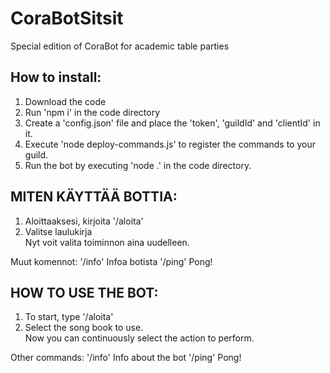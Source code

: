 # CoraBotSitsit
 Special edition of CoraBot for academic table parties
 
 ## How to install:
 
 1. Download the code  
 2. Run 'npm i' in the code directory  
 3. Create a 'config.json' file and place the 'token', 'guildId' and 'clientId' in it.
 4. Execute 'node deploy-commands.js' to register the commands to your guild.
 5. Run the bot by executing 'node .' in the code directory.  

## MITEN KÄYTTÄÄ BOTTIA:

1. Aloittaaksesi, kirjoita '/aloita'
2. Valitse laulukirja  
Nyt voit valita toiminnon aina uudelleen.

Muut komennot:
'/info' Infoa botista
'/ping' Pong!

## HOW TO USE THE BOT:

1. To start, type '/aloita'
2. Select the song book to use.  
Now you can continuously select the action to perform.

Other commands:
'/info' Info about the bot
'/ping' Pong!
